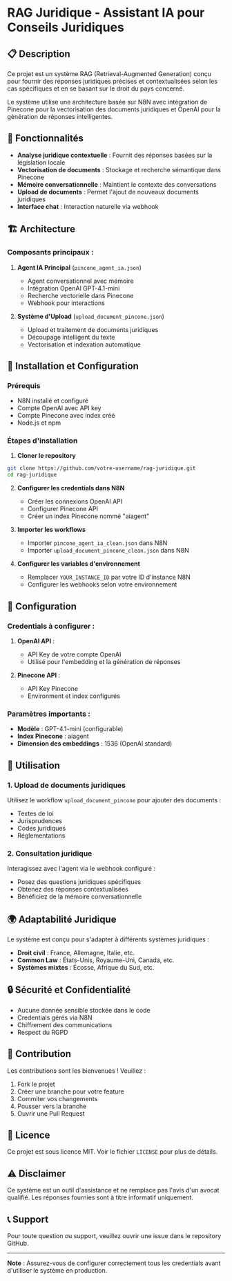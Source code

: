 # RAG Juridique - Assistant IA pour Conseils Juridiques

## 📋 Description

Ce projet est un système RAG (Retrieval-Augmented Generation) conçu pour fournir des réponses juridiques précises et contextualisées selon les cas spécifiques et en se basant sur le droit du pays concerné.

Le système utilise une architecture basée sur N8N avec intégration de Pinecone pour la vectorisation des documents juridiques et OpenAI pour la génération de réponses intelligentes.

## 🎯 Fonctionnalités

- **Analyse juridique contextuelle** : Fournit des réponses basées sur la législation locale
- **Vectorisation de documents** : Stockage et recherche sémantique dans Pinecone
- **Mémoire conversationnelle** : Maintient le contexte des conversations
- **Upload de documents** : Permet l'ajout de nouveaux documents juridiques
- **Interface chat** : Interaction naturelle via webhook

## 🏗️ Architecture

### Composants principaux :

1. **Agent IA Principal** (`pincone_agent_ia.json`)
   - Agent conversationnel avec mémoire
   - Intégration OpenAI GPT-4.1-mini
   - Recherche vectorielle dans Pinecone
   - Webhook pour interactions

2. **Système d'Upload** (`upload_document_pincone.json`)
   - Upload et traitement de documents juridiques
   - Découpage intelligent du texte
   - Vectorisation et indexation automatique

## 🚀 Installation et Configuration

### Prérequis

- N8N installé et configuré
- Compte OpenAI avec API key
- Compte Pinecone avec index créé
- Node.js et npm

### Étapes d'installation

1. **Cloner le repository**
```bash
git clone https://github.com/votre-username/rag-juridique.git
cd rag-juridique
```

2. **Configurer les credentials dans N8N**
   - Créer les connexions OpenAI API
   - Configurer Pinecone API
   - Créer un index Pinecone nommé "aiagent"

3. **Importer les workflows**
   - Importer `pincone_agent_ia_clean.json` dans N8N
   - Importer `upload_document_pincone_clean.json` dans N8N

4. **Configurer les variables d'environnement**
   - Remplacer `YOUR_INSTANCE_ID` par votre ID d'instance N8N
   - Configurer les webhooks selon votre environnement

## 🔧 Configuration

### Credentials à configurer :

1. **OpenAI API** :
   - API Key de votre compte OpenAI
   - Utilisé pour l'embedding et la génération de réponses

2. **Pinecone API** :
   - API Key Pinecone
   - Environment et index configurés

### Paramètres importants :

- **Modèle** : GPT-4.1-mini (configurable)
- **Index Pinecone** : aiagent
- **Dimension des embeddings** : 1536 (OpenAI standard)

## 📖 Utilisation

### 1. Upload de documents juridiques

Utilisez le workflow `upload_document_pincone` pour ajouter des documents :
- Textes de loi
- Jurisprudences
- Codes juridiques
- Réglementations

### 2. Consultation juridique

Interagissez avec l'agent via le webhook configuré :
- Posez des questions juridiques spécifiques
- Obtenez des réponses contextualisées
- Bénéficiez de la mémoire conversationnelle

## 🌍 Adaptabilité Juridique

Le système est conçu pour s'adapter à différents systèmes juridiques :

- **Droit civil** : France, Allemagne, Italie, etc.
- **Common Law** : États-Unis, Royaume-Uni, Canada, etc.
- **Systèmes mixtes** : Écosse, Afrique du Sud, etc.

## 🔒 Sécurité et Confidentialité

- Aucune donnée sensible stockée dans le code
- Credentials gérés via N8N
- Chiffrement des communications
- Respect du RGPD

## 🤝 Contribution

Les contributions sont les bienvenues ! Veuillez :

1. Fork le projet
2. Créer une branche pour votre feature
3. Commiter vos changements
4. Pousser vers la branche
5. Ouvrir une Pull Request

## 📄 Licence

Ce projet est sous licence MIT. Voir le fichier `LICENSE` pour plus de détails.

## ⚠️ Disclaimer

Ce système est un outil d'assistance et ne remplace pas l'avis d'un avocat qualifié. Les réponses fournies sont à titre informatif uniquement.

## 📞 Support

Pour toute question ou support, veuillez ouvrir une issue dans le repository GitHub.

---

**Note** : Assurez-vous de configurer correctement tous les credentials avant d'utiliser le système en production.
